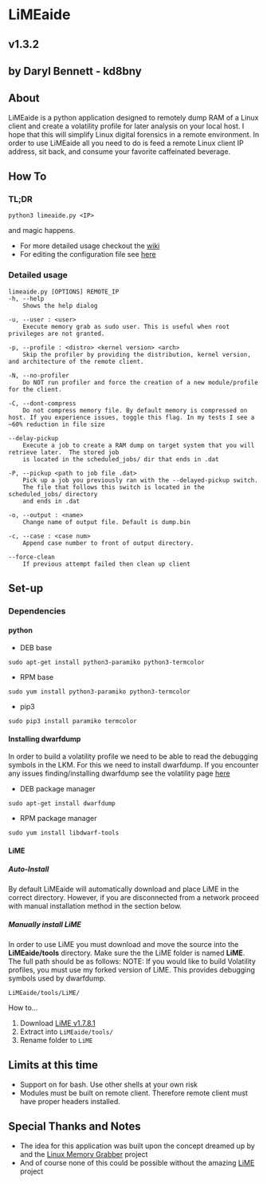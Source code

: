 # LiMEaide
## v1.3.2
## by Daryl Bennett - kd8bny

## About
LiMEaide is a python application designed to remotely dump RAM of a Linux client and create a volatility profile for later analysis on your local host. I hope that this will simplify Linux digital forensics in a remote environment. In order to use LiMEaide all you need to do is feed a remote Linux client IP address, sit back, and consume your favorite caffeinated beverage.

## How To
### TL;DR
```
python3 limeaide.py <IP>
```
and magic happens.

- For more detailed usage checkout the [wiki](https://github.com/kd8bny/LiMEaide/wiki)
- For editing the configuration file see [here](https://github.com/kd8bny/LiMEaide/wiki/The-Config-File)

### Detailed usage
```
limeaide.py [OPTIONS] REMOTE_IP
-h, --help
    Shows the help dialog

-u, --user : <user>
    Execute memory grab as sudo user. This is useful when root privileges are not granted.

-p, --profile : <distro> <kernel version> <arch>
    Skip the profiler by providing the distribution, kernel version, and architecture of the remote client.

-N, --no-profiler
    Do NOT run profiler and force the creation of a new module/profile for the client.

-C, --dont-compress
    Do not compress memory file. By default memory is compressed on host. If you experience issues, toggle this flag. In my tests I see a ~60% reduction in file size

--delay-pickup
    Execute a job to create a RAM dump on target system that you will retrieve later.  The stored job
    is located in the scheduled_jobs/ dir that ends in .dat

-P, --pickup <path to job file .dat>
    Pick up a job you previously ran with the --delayed-pickup switch.
    The file that follows this switch is located in the scheduled_jobs/ directory
    and ends in .dat

-o, --output : <name>
    Change name of output file. Default is dump.bin

-c, --case : <case num>
    Append case number to front of output directory.

--force-clean
    If previous attempt failed then clean up client
```

## Set-up
### Dependencies
#### python
- DEB base
```
sudo apt-get install python3-paramiko python3-termcolor
```
- RPM base
```
sudo yum install python3-paramiko python3-termcolor
```
- pip3
```
sudo pip3 install paramiko termcolor
```

#### Installing dwarfdump
In order to build a volatility profile we need to be able to read the debugging symbols in the LKM. For this we need to install dwarfdump.
If you encounter any issues finding/installing dwarfdump see the volatility page [here](https://github.com/volatilityfoundation/volatility/wiki/Linux#creating-a-new-profile)
- DEB package manager
```
sudo apt-get install dwarfdump
```

- RPM package manager
```
sudo yum install libdwarf-tools
```

#### LiME
##### Auto-Install
By default LiMEaide will automatically download and place LiME in the correct directory. However, if you are disconnected from a network proceed with manual installation method in the section below.
##### Manually install LiME
In order to use LiME you must download and move the source into the **LiMEaide/tools** directory. Make sure the the LiME folder is named **LiME**. The full path should be as follows:
NOTE: If you would like to build Volatility profiles, you must use my forked version of LiME. This provides debugging symbols used by dwarfdump.
```
LiMEaide/tools/LiME/
```
How to...

 1. Download [LiME v1.7.8.1](https://github.com/kd8bny/LiME/archive/v1.7.8.1.zip)
 2. Extract into `LiMEaide/tools/`
 3. Rename folder to `LiME`

## Limits at this time
- Support on for bash. Use other shells at your own risk
- Modules must be built on remote client. Therefore remote client must have proper headers installed.

## Special Thanks and Notes
* The idea for this application was built upon the concept dreamed up by and the [Linux Memory Grabber](https://github.com/halpomeranz/lmg) project
* And of course none of this could be possible without the amazing [LiME](https://github.com/504ensicsLabs/LiME) project

